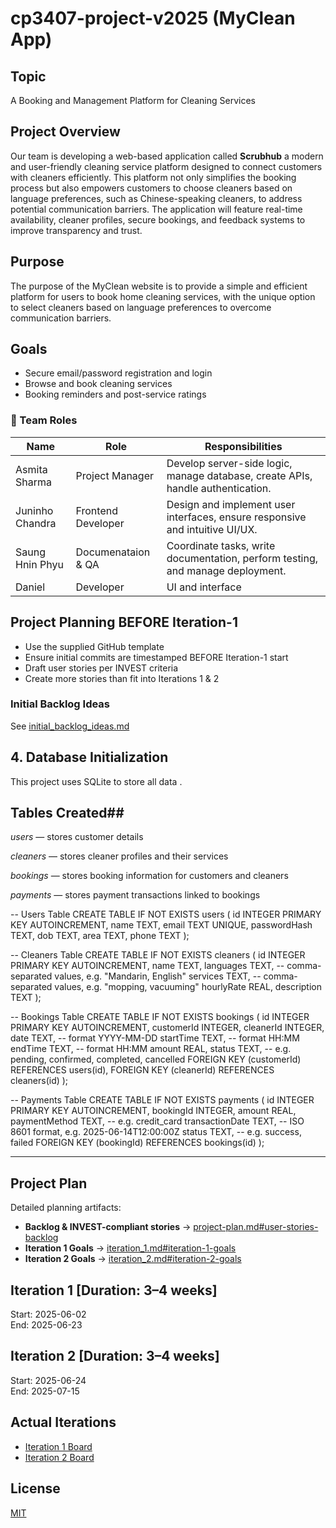 # cp3407-project-v2025 (MyClean App)

## Topic
A Booking and Management Platform for Cleaning Services

## Project Overview
Our team is developing a web-based application called **Scrubhub** a modern
and user-friendly cleaning service platform designed to connect customers
with cleaners efficiently. This platform not only simplifies the booking 
process but also empowers customers to choose cleaners based on language preferences,
such as Chinese-speaking cleaners, to address potential communication barriers. 
The application will feature real-time availability, cleaner profiles, secure bookings,
and feedback systems to improve transparency and trust.

## Purpose
The purpose of the MyClean website is to provide a simple and efficient platform for users to book home cleaning services,
with the unique option to select cleaners based on language preferences to overcome communication barriers.

## Goals
- Secure email/password registration and login  
- Browse and book cleaning services  
- Booking reminders and post-service ratings  

### 👥 Team Roles

| Name              | Role               | Responsibilities                                                                 |
|-------------------|------------------- |----------------------------------------------------------------------------------|
| Asmita Sharma     | Project Manager    | Develop server-side logic, manage database, create APIs, handle authentication.  |
| Juninho Chandra   | Frontend Developer | Design and implement user interfaces, ensure responsive and intuitive UI/UX.     |
| Saung Hnin Phyu   | Documenataion & QA | Coordinate tasks, write documentation, perform testing, and manage deployment.   |
| Daniel            | Developer          | UI and interface                                                                 |




## Project Planning BEFORE Iteration-1
- Use the supplied GitHub template  
- Ensure initial commits are timestamped BEFORE Iteration-1 start  
- Draft user stories per INVEST criteria  
- Create more stories than fit into Iterations 1 & 2  

### Initial Backlog Ideas
See [initial_backlog_ideas.md](./initial_backlog_ideas.md)  

## 4. Database Initialization
This project uses SQLite to store all data .

## Tables Created##
*users* — stores customer details

*cleaners* — stores cleaner profiles and their services

*bookings* — stores booking information for customers and cleaners

*payments* — stores payment transactions linked to bookings

-- Users Table
CREATE TABLE IF NOT EXISTS users (
  id INTEGER PRIMARY KEY AUTOINCREMENT,
  name TEXT,
  email TEXT UNIQUE,
  passwordHash TEXT,
  dob TEXT,
  area TEXT,
  phone TEXT
);

-- Cleaners Table
CREATE TABLE IF NOT EXISTS cleaners (
  id INTEGER PRIMARY KEY AUTOINCREMENT,
  name TEXT,
  languages TEXT,    -- comma-separated values, e.g. "Mandarin, English"
  services TEXT,     -- comma-separated values, e.g. "mopping, vacuuming"
  hourlyRate REAL,
  description TEXT
);

-- Bookings Table
CREATE TABLE IF NOT EXISTS bookings (
  id INTEGER PRIMARY KEY AUTOINCREMENT,
  customerId INTEGER,
  cleanerId INTEGER,
  date TEXT,           -- format YYYY-MM-DD
  startTime TEXT,      -- format HH:MM
  endTime TEXT,        -- format HH:MM
  amount REAL,
  status TEXT,         -- e.g. pending, confirmed, completed, cancelled
  FOREIGN KEY (customerId) REFERENCES users(id),
  FOREIGN KEY (cleanerId) REFERENCES cleaners(id)
);

-- Payments Table
CREATE TABLE IF NOT EXISTS payments (
  id INTEGER PRIMARY KEY AUTOINCREMENT,
  bookingId INTEGER,
  amount REAL,
  paymentMethod TEXT,       -- e.g. credit_card
  transactionDate TEXT,     -- ISO 8601 format, e.g. 2025-06-14T12:00:00Z
  status TEXT,              -- e.g. success, failed
  FOREIGN KEY (bookingId) REFERENCES bookings(id)
);

------------------------------------------------------------------------

## Project Plan
Detailed planning artifacts:  
- **Backlog & INVEST-compliant stories** → [project-plan.md#user-stories-backlog](./project-plan.md#user-stories-backlog)  
- **Iteration 1 Goals**               → [iteration_1.md#iteration-1-goals](./iteration_1.md#iteration-1-goals)  
- **Iteration 2 Goals**               → [iteration_2.md#iteration-2-goals](./iteration_2.md#iteration-2-goals)  

## Iteration 1 [Duration: 3–4 weeks]
Start: 2025-06-02  
End:   2025-06-23  

## Iteration 2 [Duration: 3–4 weeks]
Start: 2025-06-24  
End:   2025-07-15  

## Actual Iterations
- [Iteration 1 Board](./iteration_1.md)  
- [Iteration 2 Board](./iteration_2.md)  

## License
[MIT](./LICENSE.txt)

